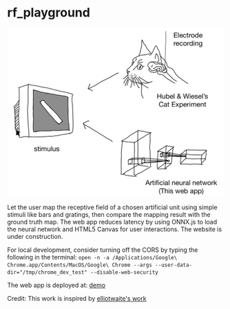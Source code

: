 # rf_playground

![Overview](docs/images/overview.jpg?raw=true "Overview of RF Playground")

Let the user map the receptive field of a chosen artificial unit using simple stimuli like bars and gratings, then compare the mapping result with the ground truth map. The web app reduces latency by using ONNX.js to load the neural network and HTML5 Canvas for user interactions. The website is under construction.


For local development, consider turning off the CORS by typing the following in the terminal:
`open -n -a /Applications/Google\ Chrome.app/Contents/MacOS/Google\ Chrome --args --user-data-dir="/tmp/chrome_dev_test" --disable-web-security`

The web app is deployed at:
[demo](https://tonyfu97.github.io/rf_playground/)

Credit: This work is inspired by [elliotwaite's work](https://github.com/elliotwaite/pytorch-to-javascript-with-onnx-js)
